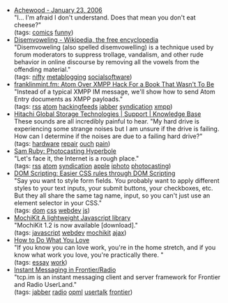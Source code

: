 <ul class="delicious">
	<li>
		<div class="delicious-link"><a href="http://www.achewood.com/index.php?date=01232006">Achewood - January 23, 2006</a></div>
		<div class="delicious-extended">"I... I'm afraid I don't understand.  Does that mean you don't eat cheese?"</div>
		<div class="delicious-tags">(tags: <a href="http://del.icio.us/deusx/comics">comics</a> <a href="http://del.icio.us/deusx/funny">funny</a>)</div>
	</li>
	<li>
		<div class="delicious-link"><a href="http://en.wikipedia.org/wiki/Disemvowelling">Disemvoweling - Wikipedia, the free encyclopedia</a></div>
		<div class="delicious-extended">"Disemvoweling (also spelled disemvowelling) is a technique used by forum moderators to suppress trollage, vandalism, and other rude behavior in online discourse by removing all the vowels from the offending material."</div>
		<div class="delicious-tags">(tags: <a href="http://del.icio.us/deusx/nifty">nifty</a> <a href="http://del.icio.us/deusx/metablogging">metablogging</a> <a href="http://del.icio.us/deusx/socialsoftware">socialsoftware</a>)</div>
	</li>
	<li>
		<div class="delicious-link"><a href="http://www.franklinmint.fm/blog/archives/000603.html">franklinmint.fm: Atom Over XMPP Hack For a Book That Wasn't To Be</a></div>
		<div class="delicious-extended">"Instead of a typical XMPP IM message, we'll show how to send Atom Entry documents as XMPP payloads."</div>
		<div class="delicious-tags">(tags: <a href="http://del.icio.us/deusx/rss">rss</a> <a href="http://del.icio.us/deusx/atom">atom</a> <a href="http://del.icio.us/deusx/hackingfeeds">hackingfeeds</a> <a href="http://del.icio.us/deusx/jabber">jabber</a> <a href="http://del.icio.us/deusx/syndication">syndication</a> <a href="http://del.icio.us/deusx/xmpp">xmpp</a>)</div>
	</li>
	<li>
		<div class="delicious-link"><a href="http://www.hitachigst.com/hddt/knowtree.nsf/cffe836ed7c12018862565b000530c74/4b1a62a50f405d0d86256756006e340c?OpenDocument">Hitachi Global Storage Technologies | Support | Knowledge Base</a></div>
		<div class="delicious-extended">These sounds are all incredibly painful to hear.  "My hard drive is experiencing some strange noises but I am unsure if the drive is failing. How can I determine if the noises are due to a failing hard drive?"</div>
		<div class="delicious-tags">(tags: <a href="http://del.icio.us/deusx/hardware">hardware</a> <a href="http://del.icio.us/deusx/repair">repair</a> <a href="http://del.icio.us/deusx/ouch">ouch</a> <a href="http://del.icio.us/deusx/pain">pain</a>)</div>
	</li>
	<li>
		<div class="delicious-link"><a href="http://www.intertwingly.net/blog/2006/01/18/Photocasting-Hyperbole">Sam Ruby: Photocasting Hyperbole</a></div>
		<div class="delicious-extended">"Let's face it, the Internet is a rough place."</div>
		<div class="delicious-tags">(tags: <a href="http://del.icio.us/deusx/rss">rss</a> <a href="http://del.icio.us/deusx/atom">atom</a> <a href="http://del.icio.us/deusx/syndication">syndication</a> <a href="http://del.icio.us/deusx/apple">apple</a> <a href="http://del.icio.us/deusx/iphoto">iphoto</a> <a href="http://del.icio.us/deusx/photocasting">photocasting</a>)</div>
	</li>
	<li>
		<div class="delicious-link"><a href="http://domscripting.com/blog/display/38">DOM Scripting: Easier CSS rules through DOM Scripting</a></div>
		<div class="delicious-extended">"Say you want to style form fields. You probably want to apply different styles to your text inputs, your submit buttons, your checkboxes, etc. But they all share the same tag name, input, so you can't just use an element selector in your CSS."</div>
		<div class="delicious-tags">(tags: <a href="http://del.icio.us/deusx/dom">dom</a> <a href="http://del.icio.us/deusx/css">css</a> <a href="http://del.icio.us/deusx/webdev">webdev</a> <a href="http://del.icio.us/deusx/js">js</a>)</div>
	</li>
	<li>
		<div class="delicious-link"><a href="http://mochikit.com/ann/MochiKit-1.2.html">MochiKit  A lightweight Javascript library</a></div>
		<div class="delicious-extended">"MochiKit 1.2 is now available [download]."</div>
		<div class="delicious-tags">(tags: <a href="http://del.icio.us/deusx/javascript">javascript</a> <a href="http://del.icio.us/deusx/webdev">webdev</a> <a href="http://del.icio.us/deusx/mochikit">mochikit</a> <a href="http://del.icio.us/deusx/ajax">ajax</a>)</div>
	</li>
	<li>
		<div class="delicious-link"><a href="http://www.paulgraham.com/love.html">How to Do What You Love</a></div>
		<div class="delicious-extended">"If you know you can love work, you're in the home stretch, and if you know what work you love, you're practically there.
"</div>
		<div class="delicious-tags">(tags: <a href="http://del.icio.us/deusx/essay">essay</a> <a href="http://del.icio.us/deusx/work">work</a>)</div>
	</li>
	<li>
		<div class="delicious-link"><a href="http://frontier.userland.com/tcpIm">Instant Messaging in Frontier/Radio</a></div>
		<div class="delicious-extended">"tcp.im is an instant messaging client and server framework for Frontier and Radio UserLand."</div>
		<div class="delicious-tags">(tags: <a href="http://del.icio.us/deusx/jabber">jabber</a> <a href="http://del.icio.us/deusx/radio">radio</a> <a href="http://del.icio.us/deusx/opml">opml</a> <a href="http://del.icio.us/deusx/usertalk">usertalk</a> <a href="http://del.icio.us/deusx/frontier">frontier</a>)</div>
	</li>
</ul>
